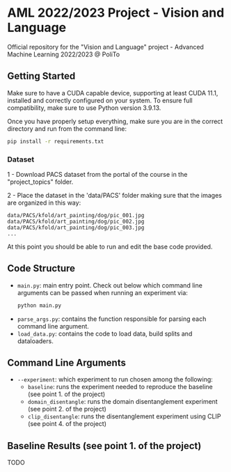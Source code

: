 # AML 2022/2023 Project - Vision and Language
Official repository for the "Vision and Language" project - Advanced Machine Learning 2022/2023 @ PoliTo

## Getting Started
Make sure to have a CUDA capable device, supporting at least CUDA 11.1, installed and correctly configured on your system.
To ensure full compatibility, make sure to use Python version 3.9.13.

Once you have properly setup everything, make sure you are in the correct directory and run from the command line:
```bash
pip install -r requirements.txt
```

### Dataset
1 - Download PACS dataset from the portal of the course in the "project_topics" folder.

2 - Place the dataset in the 'data/PACS' folder making sure that the images are organized in this way:
```
data/PACS/kfold/art_painting/dog/pic_001.jpg
data/PACS/kfold/art_painting/dog/pic_002.jpg
data/PACS/kfold/art_painting/dog/pic_003.jpg
...
```

At this point you should be able to run and edit the base code provided.

## Code Structure
- `main.py`: main entry point. Check out below which command line arguments can be passed when running an experiment via:
    ```bash
    python main.py
    ```
- `parse_args.py`: contains the function responsible for parsing each command line argument.
- `load_data.py`: contains the code to load data, build splits and dataloaders.

## Command Line Arguments
- `--experiment`: which experiment to run chosen among the following:
  - `baseline`: runs the experiment needed to reproduce the baseline (see point 1. of the project)
  - `domain_disentangle`: runs the domain disentanglement experiment (see point 2. of the project)
  - `clip_disentangle`: runs the disentanglement experiment using CLIP (see point 4. of the project)

## Baseline Results (see point 1. of the project)
TODO